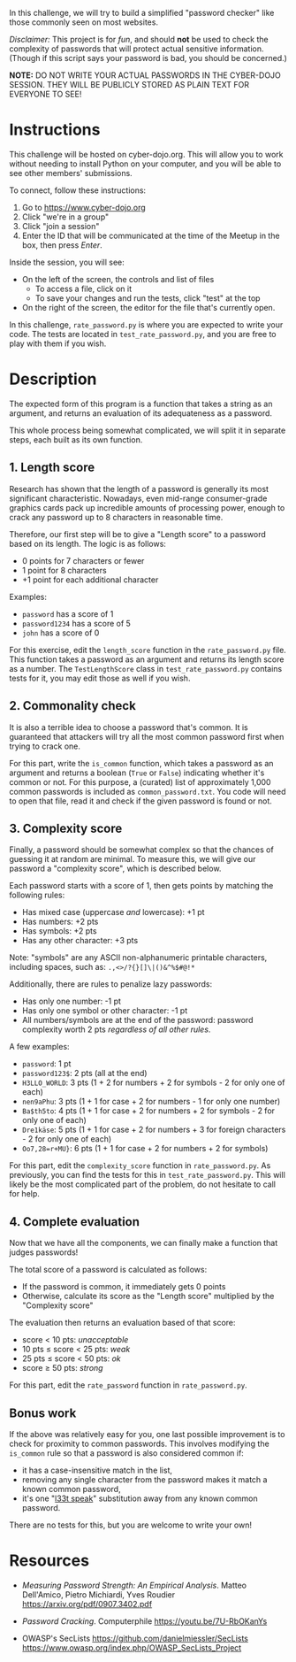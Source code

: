 
In this challenge, we will try to build a simplified "password checker" 
like those commonly seen on most websites.

*Disclaimer:* This project is for *fun*, and should **not** be used to 
check the complexity of passwords that will protect actual sensitive information. 
(Though if this script says your password is bad, you should be concerned.)

**NOTE:** DO NOT WRITE YOUR ACTUAL PASSWORDS IN THE CYBER-DOJO SESSION. 
THEY WILL BE PUBLICLY STORED AS PLAIN TEXT FOR EVERYONE TO SEE!

# Instructions

This challenge will be hosted on cyber-dojo.org. This will allow you to work 
without needing to install Python on your computer, and you will be able to 
see other members' submissions.

To connect, follow these instructions:
1. Go to https://www.cyber-dojo.org
2. Click "we're in a group"
3. Click "join a session"
4. Enter the ID that will be communicated at the time of the Meetup in 
   the box, then press _Enter_.

Inside the session, you will see:
* On the left of the screen, the controls and list of files
  * To access a file, click on it
  * To save your changes and run the tests, click "test" at the top
* On the right of the screen, the editor for the file that's currently open.

In this challenge, `rate_password.py` is where you are expected to write 
your code. The tests are located in `test_rate_password.py`, and you are 
free to play with them if you wish.

# Description

The expected form of this program is a function that takes a string as 
an argument, and returns an evaluation of its adequateness as a password.

This whole process being somewhat complicated, we will split it in separate 
steps, each built as its own function.

## 1. Length score

Research has shown that the length of a password is generally its most 
significant characteristic. Nowadays, even mid-range consumer-grade graphics 
cards pack up incredible amounts of processing power, enough to crack any 
password up to 8 characters in reasonable time.

Therefore, our first step will be to give a "Length score" to a password 
based on its length. The logic is as follows:
* 0 points for 7 characters or fewer
* 1 point for 8 characters
* +1 point for each additional character

Examples:
* `password` has a score of 1
* `password1234` has a score of 5
* `john` has a score of 0

For this exercise, edit the `length_score` function in the `rate_password.py` file. 
This function takes a password as an argument and returns its length score as a number. 
The `TestLengthScore` class in `test_rate_password.py` contains tests for it, you may 
edit those as well if you wish.

## 2. Commonality check

It is also a terrible idea to choose a password that's common. It is guaranteed 
that attackers will try all the most common password first when trying to crack one.

For this part, write the `is_common` function, which takes a password as an argument
and returns a boolean (`True` or `False`) indicating whether it's common or not. 
For this purpose, a (curated) list of approximately 1,000 common passwords is 
included as `common_password.txt`. You code will need to open that file, read it and 
check if the given password is found or not.

## 3. Complexity score

Finally, a password should be somewhat complex so that the chances of guessing it 
at random are minimal. To measure this, we will give our password a "complexity score", 
which is described below.

Each password starts with a score of 1, then gets points by matching the following rules:
* Has mixed case (uppercase _and_ lowercase): +1 pt
* Has numbers: +2 pts
* Has symbols: +2 pts
* Has any other character: +3 pts

Note: "symbols" are any ASCII non-alphanumeric printable characters, including spaces,
such as:
```.,<>/?{}[]\|()&^%$#@!*```

Additionally, there are rules to penalize lazy passwords:
* Has only one number: -1 pt
* Has only one symbol or other character: -1 pt
* All numbers/symbols are at the end of the password: password complexity worth 2 pts 
  _regardless of all other rules_.

A few examples:
* `password`: 1 pt
* `password123$`: 2 pts (all at the end)
* `H3LLO_WORLD`: 3 pts (1 + 2 for numbers + 2 for symbols - 2 for only one of each)
* `nen9aPhu`: 3 pts (1 + 1 for case + 2 for numbers - 1 for only one number)
* `Ba$th5to`: 4 pts (1 + 1 for case + 2 for numbers + 2 for symbols - 2 for only one of each)
* `Dre1käse`: 5 pts (1 + 1 for case + 2 for numbers + 3 for foreign characters
                     - 2 for only one of each)
* `Oo7,28=r+MU}`: 6 pts (1 + 1 for case + 2 for numbers + 2 for symbols)

For this part, edit the `complexity_score` function in `rate_password.py`. As previously, 
you can find the tests for this in `test_rate_password.py`. This will likely be the most 
complicated part of the problem, do not hesitate to call for help.

## 4. Complete evaluation

Now that we have all the components, we can finally make a function that judges passwords!

The total score of a password is calculated as follows:
* If the password is common, it immediately gets 0 points
* Otherwise, calculate its score as the "Length score" multiplied by the "Complexity score"

The evaluation then returns an evaluation based of that score:
* score < 10 pts: _unacceptable_
* 10 pts ≤ score < 25 pts: _weak_
* 25 pts ≤ score < 50 pts: _ok_
* score ≥ 50 pts: _strong_

For this part, edit the `rate_password` function in `rate_password.py`.

## Bonus work

If the above was relatively easy for you, one last possible improvement is to check for 
proximity to common passwords. This involves modifying the `is_common` rule so that a 
password is also considered common if:
* it has a case-insensitive match in the list,
* removing any single character from the password makes it match a known common password,
* it's one "[l33t speak](https://simple.wikipedia.org/wiki/Leet)" substitution away 
  from any known common password.

There are no tests for this, but you are welcome to write your own!

# Resources

* _Measuring Password Strength: An Empirical Analysis_. 
  Matteo Dell'Amico, Pietro Michiardi, Yves Roudier
  https://arxiv.org/pdf/0907.3402.pdf

* _Password Cracking_. Computerphile
  https://youtu.be/7U-RbOKanYs

* OWASP's SecLists
  https://github.com/danielmiessler/SecLists
  https://www.owasp.org/index.php/OWASP_SecLists_Project

